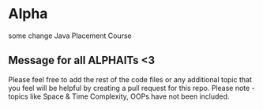 # Alpha
some change
Java Placement Course

## Message for all ALPHAITs <3

Please feel free to add the rest of the code files or any additional topic that you feel will be helpful by creating a pull request for this repo. Please note - topics like Space & Time Complexity, OOPs have not been included.

